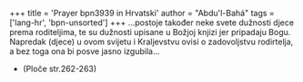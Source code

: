 +++
title = 'Prayer bpn3939 in Hrvatski'
author = "Abdu'l-Bahá"
tags = ['lang-hr', 'bpn-unsorted']
+++
…postoje također neke svete dužnosti djece prema roditeljima, te su dužnosti upisane u Božjoj knjizi jer pripadaju Bogu. Napredak (djece) u ovom svijetu i Kraljevstvu ovisi o zadovoljstvu rodirtelja, a bez toga ona bi posve jasno izgubila…
* (Ploče str.262-263)
